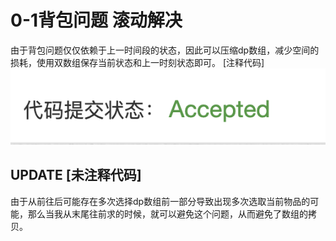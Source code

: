 # 0-1背包问题 滚动解决
由于背包问题仅仅依赖于上一时间段的状态，因此可以压缩dp数组，减少空间的损耗，使用双数组保存当前状态和上一时刻状态即可。 [注释代码]
<img src="image.png">

## UPDATE [未注释代码]
由于从前往后可能存在多次选择dp数组前一部分导致出现多次选取当前物品的可能，那么当我从末尾往前求的时候，就可以避免这个问题，从而避免了数组的拷贝。
